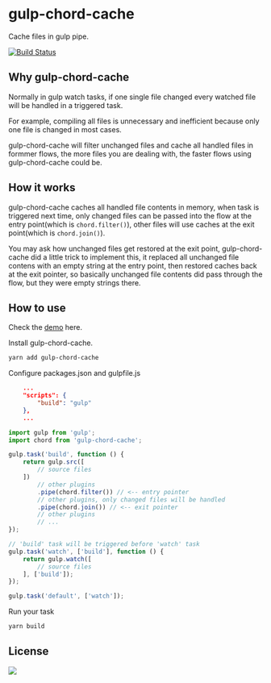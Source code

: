 # gulp-chord-cache

Cache files in gulp pipe.

[![Build Status](https://travis-ci.org/oychao/gulp-chord-cache.svg?branch=master)](https://travis-ci.org/oychao/gulp-chord-cache)

## Why gulp-chord-cache

Normally in gulp watch tasks, if one single file changed every watched file will be handled in a triggered task.

For example, compiling all files is unnecessary and inefficient because only one file is changed in most cases.

gulp-chord-cache will filter unchanged files and cache all handled files in formmer flows, the more files you are dealing with, the faster flows using gulp-chord-cache could be.

## How it works

gulp-chord-cache caches all handled file contents in memory, when task is triggered next time, only changed files can be passed into the flow at the entry point(which is `chord.filter()`), other files will use caches at the exit point(which is `chord.join()`).

You may ask how unchanged files get restored at the exit point, gulp-chord-cache did a little trick to implement this, it replaced all unchanged file contens with an empty string at the entry point, then restored caches back at the exit pointer, so basically unchanged file contents did pass through the flow, but they were empty strings there.

## How to use

Check the [demo][1] here.

Install gulp-chord-cache.

```bash
yarn add gulp-chord-cache
```

Configure packages.json and gulpfile.js

```json
    ...
    "scripts": {
        "build": "gulp"
    },
    ...
```

```javascript
import gulp from 'gulp';
import chord from 'gulp-chord-cache';

gulp.task('build', function () {
    return gulp.src([
        // source files
    ])
        // other plugins
        .pipe(chord.filter()) // <-- entry pointer
        // other plugins, only changed files will be handled
        .pipe(chord.join()) // <-- exit pointer
        // other plugins
        // ...
});

// 'build' task will be triggered before 'watch' task
gulp.task('watch', ['build'], function () {
    return gulp.watch([
        // source files
    ], ['build']);
});

gulp.task('default', ['watch']);
```

Run your task

```bash
yarn build
```

## License

[![](http://www.wtfpl.net/wp-content/uploads/2012/12/wtfpl-badge-4.png)](http://www.wtfpl.net/)

[1]: https://github.com/oychao/gulp-chord-cache/tree/master/demo
